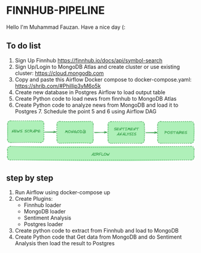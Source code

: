 # FINNHUB-PIPELINE 

Hello I'm Muhammad Fauzan. 
Have a nice day (:

## To do list
1. Sign Up Finnhub https://finnhub.io/docs/api/symbol-search 
2. Sign Up/Login to MongoDB Atlas and create cluster or use existing cluster: https://cloud.mongodb.com 
3. Copy and paste this Airflow Docker compose to docker-compose.yaml: https://shrib.com/#Phillip3yM6o5k 
4. Create new database in Postgres Airflow to load output table 
5. Create Python code to load news from finnhub to MongoDB Atlas 
6. Create Python code to analyze news from MongoDB and load it to Postgres 7. Schedule the point 5 and  6 using Airflow DAG

![alt text](Picture1.png)

## step by step
1. Run Airflow using docker-compose up
2. Create Plugins:
    -   Finnhub loader
    -   MongoDB loader
    -   Sentiment Analysis
    -   Postgres loader
3. Create python code to extract from Finnhub and load to MongoDB
4. Create Python code that Get data from MongoDB and do Sentiment Analysis then load the result to Postgres
